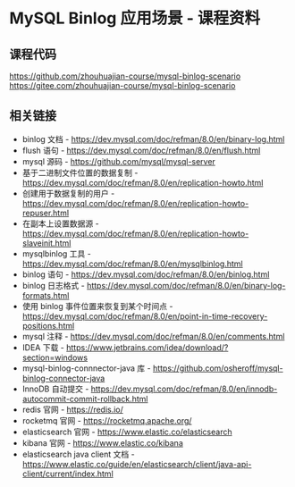 # MySQL Binlog 应用场景 - 课程资料

## 课程代码

https://github.com/zhouhuajian-course/mysql-binlog-scenario  
https://gitee.com/zhouhuajian-course/mysql-binlog-scenario

## 相关链接

+ binlog 文档 - https://dev.mysql.com/doc/refman/8.0/en/binary-log.html
+ flush 语句 - https://dev.mysql.com/doc/refman/8.0/en/flush.html
+ mysql 源码 - https://github.com/mysql/mysql-server
+ 基于二进制文件位置的数据复制 - https://dev.mysql.com/doc/refman/8.0/en/replication-howto.html
+ 创建用于数据复制的用户 - https://dev.mysql.com/doc/refman/8.0/en/replication-howto-repuser.html
+ 在副本上设置数据源 - https://dev.mysql.com/doc/refman/8.0/en/replication-howto-slaveinit.html
+ mysqlbinlog 工具 - https://dev.mysql.com/doc/refman/8.0/en/mysqlbinlog.html
+ binlog 语句 - https://dev.mysql.com/doc/refman/8.0/en/binlog.html
+ binlog 日志格式 - https://dev.mysql.com/doc/refman/8.0/en/binary-log-formats.html
+ 使用 binlog 事件位置来恢复到某个时间点 - https://dev.mysql.com/doc/refman/8.0/en/point-in-time-recovery-positions.html
+ mysql 注释 - https://dev.mysql.com/doc/refman/8.0/en/comments.html
+ IDEA 下载 - https://www.jetbrains.com/idea/download/?section=windows
+ mysql-binlog-connnector-java 库 - https://github.com/osheroff/mysql-binlog-connector-java
+ InnoDB 自动提交 - https://dev.mysql.com/doc/refman/8.0/en/innodb-autocommit-commit-rollback.html
+ redis 官网 - https://redis.io/
+ rocketmq 官网 - https://rocketmq.apache.org/
+ elasticsearch 官网 - https://www.elastic.co/elasticsearch
+ kibana 官网 - https://www.elastic.co/kibana
+ elasticsearch java client 文档 - https://www.elastic.co/guide/en/elasticsearch/client/java-api-client/current/index.html
